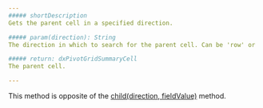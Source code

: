 ```yaml
---
##### shortDescription
Gets the parent cell in a specified direction.

##### param(direction): String
The direction in which to search for the parent cell. Can be 'row' or 'column'.

##### return: dxPivotGridSummaryCell
The parent cell.

---
```

This method is opposite of the [child(direction, fieldValue)](/api-reference/10%20UI%20Widgets/dxPivotGrid/5%20Summary%20Cell/child(direction_fieldValue).md '/Documentation/ApiReference/UI_Widgets/dxPivotGrid/Summary_Cell/#childdirection_fieldValue') method.